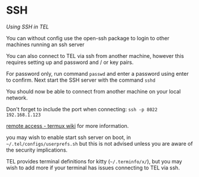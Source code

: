 # SSH

_Using SSH in TEL_

You can without config use the open-ssh package to login to other machines running an ssh server

You can also connect to TEL via ssh from another machine, however this requires setting up and password and / or key pairs.

For password only, run command `passwd` and enter a password using enter to confirm. Next start the SSH server with the command `sshd`

You should now be able to connect from another machine on your local network.

Don't forget to include the port when connecting: `ssh -p 8022 192.168.1.123`

[remote access - termux wiki](https://wiki.termux.com/wiki/Remote_Access) for more information.

you may wish to enable start ssh server on boot, in `~/.tel/configs/userprefs.sh` but this is not advised unless you are aware of the security implications.

TEL provides terminal definitions for kitty (`~/.terminfo/x/`), but you may wish to add more if your terminal has issues connecting to TEL via ssh.

